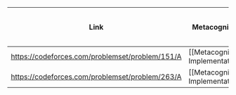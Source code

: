| Link                                            | Metacognition                    | Tags            | Code      | Why unable to solve(If applicable) | Approach | Learnings |
| ----------------------------------------------- | -------------------------------- | --------------- | --------- | ---------------------------------- | -------- | --------- |
| https://codeforces.com/problemset/problem/151/A | [[Metacognition Implementation]] | #implementation | [[Codes]] |                                    |          |           |
| https://codeforces.com/problemset/problem/263/A | [[Metacognition Implementation]] |                 |           |                                    |          |           |
